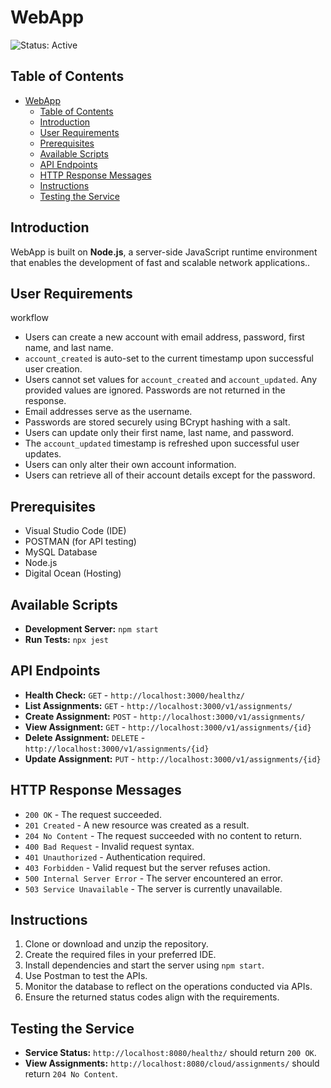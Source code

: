 # WebApp
![Status: Active](https://img.shields.io/badge/Status-Active-brightgreen)

## Table of Contents
- [WebApp](#webapp)
  - [Table of Contents](#table-of-contents)
  - [Introduction](#introduction)
  - [User Requirements](#user-requirements)
  - [Prerequisites](#prerequisites)
  - [Available Scripts](#available-scripts)
  - [API Endpoints](#api-endpoints)
  - [HTTP Response Messages](#http-response-messages)
  - [Instructions](#instructions)
  - [Testing the Service](#testing-the-service)

## Introduction
WebApp is built on **Node.js**, a server-side JavaScript runtime environment that enables the development of fast and scalable network applications..
## User Requirements
workflow
- Users can create a new account with email address, password, first name, and last name.
- `account_created` is auto-set to the current timestamp upon successful user creation.
- Users cannot set values for `account_created` and `account_updated`. Any provided values are ignored. Passwords are not returned in the response.
- Email addresses serve as the username.
- Passwords are stored securely using BCrypt hashing with a salt.
- Users can update only their first name, last name, and password.
- The `account_updated` timestamp is refreshed upon successful user updates.
- Users can only alter their own account information.
- Users can retrieve all of their account details except for the password.

## Prerequisites
- Visual Studio Code (IDE)
- POSTMAN (for API testing)
- MySQL Database
- Node.js
- Digital Ocean (Hosting)

## Available Scripts
- **Development Server:** `npm start`
- **Run Tests:** `npx jest`

## API Endpoints
- **Health Check:** `GET` - `http://localhost:3000/healthz/`
- **List Assignments:** `GET` - `http://localhost:3000/v1/assignments/`
- **Create Assignment:** `POST` - `http://localhost:3000/v1/assignments/`
- **View Assignment:** `GET` - `http://localhost:3000/v1/assignments/{id}`
- **Delete Assignment:** `DELETE` - `http://localhost:3000/v1/assignments/{id}`
- **Update Assignment:** `PUT` - `http://localhost:3000/v1/assignments/{id}`

## HTTP Response Messages
- `200 OK` - The request succeeded.
- `201 Created` - A new resource was created as a result.
- `204 No Content` - The request succeeded with no content to return.
- `400 Bad Request` - Invalid request syntax.
- `401 Unauthorized` - Authentication required.
- `403 Forbidden` - Valid request but the server refuses action.
- `500 Internal Server Error` - The server encountered an error.
- `503 Service Unavailable` - The server is currently unavailable.

## Instructions
1. Clone or download and unzip the repository.
2. Create the required files in your preferred IDE.
3. Install dependencies and start the server using `npm start`.
4. Use Postman to test the APIs.
5. Monitor the database to reflect on the operations conducted via APIs.
6. Ensure the returned status codes align with the requirements.

## Testing the Service
- **Service Status:** `http://localhost:8080/healthz/` should return `200 OK`.
- **View Assignments:** `http://localhost:8080/cloud/assignments/` should return `204 No Content`.
